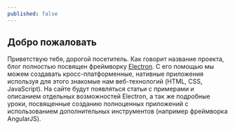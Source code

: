 ```yaml
---
published: false
---
```

## Добро пожаловать

Приветствую тебя, дорогой посетитель. Как говорит название проекта, блог полностью посвящен фреймворку [Electron](http://electron.atom.io/). С его помощью мы можем создавать кросс-платформенные, нативные приложения используя для этого знакомые нам веб-технологий (HTML, CSS, JavaScript). На сайте будут появляться статьи с примерами и описанием отдельных возможностей Electron, а так же подробные уроки, посвященные созданию полноценных приложений с использованием дополнительных инструментов (например фреймворка AngularJS).